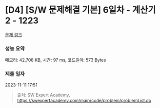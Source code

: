 # [D4] [S/W 문제해결 기본] 6일차 - 계산기2 - 1223 

[문제 링크](https://swexpertacademy.com/main/code/problem/problemDetail.do?contestProbId=AV14nnAaAFACFAYD) 

### 성능 요약

메모리: 42,708 KB, 시간: 97 ms, 코드길이: 573 Bytes

### 제출 일자

2023-11-11 17:51



> 출처: SW Expert Academy, https://swexpertacademy.com/main/code/problem/problemList.do